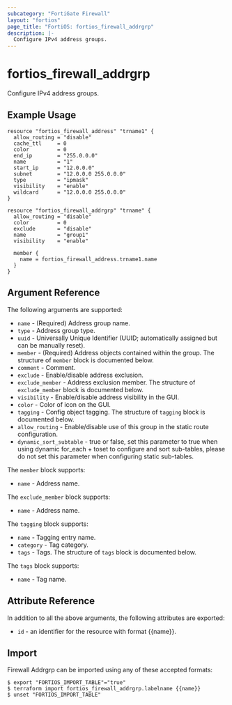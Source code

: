 ```yaml
---
subcategory: "FortiGate Firewall"
layout: "fortios"
page_title: "FortiOS: fortios_firewall_addrgrp"
description: |-
  Configure IPv4 address groups.
---
```


# fortios_firewall_addrgrp
Configure IPv4 address groups.

## Example Usage

```hcl
resource "fortios_firewall_address" "trname1" {
  allow_routing = "disable"
  cache_ttl     = 0
  color         = 0
  end_ip        = "255.0.0.0"
  name          = "1"
  start_ip      = "12.0.0.0"
  subnet        = "12.0.0.0 255.0.0.0"
  type          = "ipmask"
  visibility    = "enable"
  wildcard      = "12.0.0.0 255.0.0.0"
}

resource "fortios_firewall_addrgrp" "trname" {
  allow_routing = "disable"
  color         = 0
  exclude       = "disable"
  name          = "group1"
  visibility    = "enable"

  member {
    name = fortios_firewall_address.trname1.name
  }
}
```

## Argument Reference

The following arguments are supported:

* `name` - (Required) Address group name.
* `type` - Address group type.
* `uuid` - Universally Unique Identifier (UUID; automatically assigned but can be manually reset).
* `member` - (Required) Address objects contained within the group. The structure of `member` block is documented below.
* `comment` - Comment.
* `exclude` - Enable/disable address exclusion.
* `exclude_member` - Address exclusion member. The structure of `exclude_member` block is documented below.
* `visibility` - Enable/disable address visibility in the GUI.
* `color` - Color of icon on the GUI.
* `tagging` - Config object tagging. The structure of `tagging` block is documented below.
* `allow_routing` - Enable/disable use of this group in the static route configuration.
* `dynamic_sort_subtable` - true or false, set this parameter to true when using dynamic for_each + toset to configure and sort sub-tables, please do not set this parameter when configuring static sub-tables.

The `member` block supports:

* `name` - Address name.

The `exclude_member` block supports:

* `name` - Address name.

The `tagging` block supports:

* `name` - Tagging entry name.
* `category` - Tag category.
* `tags` - Tags. The structure of `tags` block is documented below.

The `tags` block supports:

* `name` - Tag name.


## Attribute Reference

In addition to all the above arguments, the following attributes are exported:
* `id` - an identifier for the resource with format {{name}}.

## Import

Firewall Addrgrp can be imported using any of these accepted formats:
```
$ export "FORTIOS_IMPORT_TABLE"="true"
$ terraform import fortios_firewall_addrgrp.labelname {{name}}
$ unset "FORTIOS_IMPORT_TABLE"
```
